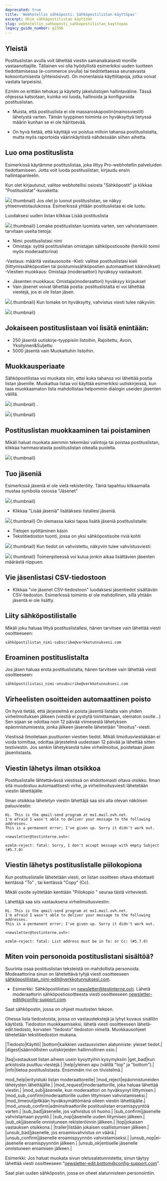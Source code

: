 ```yaml
---
deprecated: true
title: 'Webhotellin sähköposti: Sähköpostilistan käyttöpas'
excerpt: Ohje sähköpostilistan käyttöön
slug: webhotellin_sahkoposti_sahkopostilistan_kayttopas
legacy_guide_number: g1596
---
```



## Yleistä
Postituslistan avulla voit lähettää viestin samanaikaisesti monille vastaanottajille.
Tällainen voi olla hyödyllistä esimerkiksi uuden tuotteen tiedottamisessa (e-commerce sivulla) tai tiedotettaessa seuraavasta kokoontumisesta  (yhteisösivut). On monenlaisia käyttötapoja, jotka voivat vastata tarpeisiisi.


Ezmlm on erittäin tehokas ja käytetty jakelulistojen hallintaväline. Tässä ohjesssa katsotaan, kuinka voi luoda, hallinoida ja konfiguroida postituslistan.

- Muista, että postituslista ei ole massaroskapostin(mainosviestit) lähetystä varten. Tämän tyyppinen toiminta on hyväksyttyä tietyssä määrin kunhan se ei ole häiritsevää.

- On hyvä tietää, että käyttäjä voi poistua milloin tahansa postituslistalta, mutta myös raportoida väärinkäytöstä nähdessään siihen aihetta.




## Luo oma postituslista
Esimerkissä käytämme postituslistaa, joka littyy Pro-webhotellin palveluiden tiedottamiseen.
Jotta voit luoda postituslistan, kirjaudu ensin hallintapanleelin[](http://www.ovh.com/manager/web).

Kun olet kirjautunut, valitse webhotellisi osiosta "Sähköpostit" ja klikkaa  "Postituslistat"-kuvaketta.

![](images/img_3626.jpg){.thumbnail}
Jos olet jo luonut postituslistan, se näkyy yhteenvetotaulukossa. Esimerkissä yhtään postituslistaa ei ole luotu.

Luodaksesi uuden listan klikkaa Lisää postituslista

![](images/img_3017.jpg){.thumbnail}
Lomake postituslistan luomista varten, sen vahvistamiseen tarvitaan useita tietoja:


- Nimi: postituslistasi nimi
- Omistaja: syötä postituslistan omistajan sähköpostiosoite (henkilö toimii myös moderaattorina)

-Vastaus: määritä vastausosoite
-Kieli: valitse postituslistasi kieli (liittymissähköpostien tai poistumissähköpostien automaattiset käännökset)
-Viestien muokkaus: Omistaja (moderaattori) hyväksyy vastaukset.

- Jäsenten muokkaus: Omistaja(moderaattori) hyväksyy kirjaukset
- Vain jäsenet voivat lähettää postia: postituslistalta ei voi lähettää viestejä, jos ei ole listan jäsen.



![](images/img_3019.jpg){.thumbnail}
Kun lomake on hyväksytty, vahvistus viesti tulee näkyviin:

![](images/img_3020.jpg){.thumbnail}

## Jokaiseen postituslistaan voi lisätä enintään:

- 250 jäsentä uutiskirje-tyyppisiin listoihin, Rajoitettu, Avoin, Yksityinen&Suljettu
- 5000 jäsentä vain Muokattuhin listoihin.




## Muokkausperiaate
Sähköpostilistaa voi muokata niin, ettei kuka tahansa voi lähettää postia listan jäsenille. Muokattua listaa voi käyttää esimerkiksi uutiskirjeissä, kun taas muokkaamaton lista mahdollistaa helpommin dialogin useiden jäsenten välillä.

![](images/img_3565.jpg){.thumbnail}
.

![](images/img_3564.jpg){.thumbnail}


## Postituslistan muokkaaminen tai poistaminen
Mikäli haluat muokata aiemmin tekemiäsi valintoja tai poistaa postituslistan, klikkaa hammasratasta postituslistan oikealla puolella.

![](images/img_3021.jpg){.thumbnail}


## Tuo jäseniä
Esimerkissä jäseniä ei ole vielä rekisteröity. Tämä tapahtuu klikaamalla mustaa symbolia osiossa "Jäsenet"

![](images/img_3022.jpg){.thumbnail}

- Klikkaa "Lisää jäseniä" lisätäksesi listallesi jäseniä.



![](images/img_3023.jpg){.thumbnail}
On olemassa kaksi tapaa lisätä jäseniä postituslistalle:


- Tietojen syöttäminen käsin
- Tekstitiedoston tuonti, jossa on yksi sähköpostisoite riviä kohti



![](images/img_3030.jpg){.thumbnail}
Kun tiedot on vahvistettu, näkyviin tulee vahvistusviesti:

![](images/img_3033.jpg){.thumbnail}
Toimenpiteessä voi kulua jonkin aikaa lisättävien jäsenten määrästä riippuen.


## Vie jäsenlistasi CSV-tiedostoon

- Klikkaa "vie jäsenet CSV-tiedostoon" luodaksesi jäsentiedot sisältävän CSV-tiedoston. Esimerkissä toiminto ei ole mahdollinen, sillä yhtään jäsentä ei ole lisätty.




## Liity sähköpostilistalle
Mikäli joku haluaa littyä postituslistallesi, hänen tarvitsee vain lähettää viesti osoitteeseen: 
```
sähköpostilistan_nimi-subscribe@verkkotunnuksesi.com
```




## Eroaminen postituslistalta
Jos jäsen haluaa erota postituslistalta, hänen tarvitsee vain lähettää viesti osoitteeseen: 
```
sähköpostilistasi_nimi-unsubscribe@verkkotunnuksesi.com
```




## Virheelisten osoitteiden automaattinen poisto
On hyvä tietää, että järjestelmä ei poista jäsentä listalta vain yhden virheilmoituksen jälkeen (viestiä ei pystytä toimittamaan, olematon osoite...) Sen sijaan se odottaa noin 12 päivää viimesestä lähetyksen epäonnistumisesta, jonka jälkeen jäsenelle lähetetään "ilmoitus"-viesti.

Viestissä ilmoitetaan puuttuvien viestien tiedot. Mikäli ilmoitusviestiäkään ei voida toimittaa, odottaa järjestelmä uudestaan 12 päivää ja lähettää sitten testiviestin. Jos senkin lähetyksestä tulee virheilmoitus, poistetaan jäsen jäsenlistasta.


## Viestin lähetys ilman otsikkoa
Postituslistalle lähtettävässä viestissä on ehdottomasti oltava otsikko. Ilman sitä muodostuu automaattisesti virhe, ja virheilmoitusviesti lähetetään viestin lähettäjälle.

Ilman otsikkoa lähetetyn viestin lähettäjä saa siis alla olevan näköisen paluuviestin:


```
Hi. This is the qmail-send program at mx1.mail.ovh.net.
I'm afraid I wasn't able to deliver your message to the following addresses.
This is a permanent error; I've given up. Sorry it didn't work out.

<newsletter@testinterne.ovh>:

ezmlm-reject: fatal: Sorry, I don't accept message with empty Subject (#5.7.0)
```




## Viestin lähetys postituslistalle piilokopiona
Kun postituslistalle lähetetään viesti, on listan osoitteen oltava ehdottasti kentässä "To" , tai kentässä "Copy" (Cc).

Mikäli osoite syötetään kenttään "Piilokopio " seuraa tästä virheviesti.

Lähettäjä saa siis vastauksena virheilmoitusviestin:


```
Hi. This is the qmail-send program at mx1.mail.ovh.net.
I'm afraid I wasn't able to deliver your message to the following addresses.
This is a permanent error; I've given up. Sorry it didn't work out.

<newsletter@testinterne.ovh>:

ezmlm-reject: fatal: List address must be in To: or Cc: (#5.7.0)
```




## Miten voin personoida postituslistani sisältöä?
Suurinta osaa postituslistan teksteistä on mahdollista personoida. Modeaattorina sinun on lähetettävä tyhjä viesti osoitteeseen sähköpostilistan_nimi-edit@verkkotunnuksesi.com.


- Esimerkki: Sähköpostilistasi on newsletter@testinterne.ovh. Lähetä moderaattorin sähköpostiosoitteesta viesti osoitteeseen newsletter-edit@config-support.com.


Saat sähköpostin, jossa on ohjeet muutosten tekoon.

Ohessa lista tiedostoista, joissa on vastaustekstejä ja lyhyt kuvaus sisällön käytöstä. Tiedoston muokkaamiseksi, lähetä viesti osoitteeseen lähetä-edit.tiedosto, korvaten "tiedosto" tiedoston nimellä. Muokkausohjeet lähetetään tekstitiedoston mukana.

|Tiedosto|Käyttö|
|bottom|kaikkien vastausvistien alatunniste: yleiset tiedot.|
|digest|säännöllisten uutiskirjeiden hallinnollinen osio.|

|faq|vastaukset listan aiheen usein kysyttyihin kysymyksiin
|get_bad|kun arkistosta puuttuu viestejä.|
|help|yleinen apu (välillä "top" ja "bottom").|
|info|tietoa postituslistasta. Ensimmäin rivi on tiivistelmä.|

mod_help|erityistuki listan moderaattoreille|
|mod_reject|epäonnistuneiden lähetysten lähettäjälle.|
|mod_request|moderaattorille, joka haluaa lähettää viestin.|
|mod_sub|jäsenelle, kun moderaattori on hyväksynyt liittymisen.|
|mod_sub_confirm|moderaattorille uuden littymisen vahvistamiseksi.|
|mod_timeout|pitkään hyväksymättömänä olleen viestin lähettäjälle.|
|mod_unsub_confirm|adminsitraattorille postituslistan eroamispyyntöä varten.|
|sub_bad|jäsenelle, jos vahvistus oli huono.|
|sub_confirm|jäsenelle vahvistamaan pyyntö.|
|sub_nop|jäsenelle uuden liitymisen jälkeen.|
|sub_ok|jäsenelle onnistuneen rekisteröinnin jälkeen.|
|top|jokaisen vastauksen otsikkona.|
|trailer|listään jokaisen osallistumisen jälkeen.|
|unsub_bad|jäsenelle, jos eroamisvahvistus on väärä.|
|unsub_confirm|jäsenelle eroamispyynnön vahvistamiseksi.|
|unsub_nop|ei-jäsenelle eroamispyynnön jälkeen.|
|unsub_ok|entiselle jäsenelle onnistuneen eroamisen jälkeen.|


Esimerkki: Jos haluat muokata sivun oletusalatunnistetta, sinun täytyy lähettää viesti osoitteeseen "newsletter-edit.bottom@config-support.com".

Saat pian uuden sähköpostin, jossa on oheet alatunnisteen personointiin.

